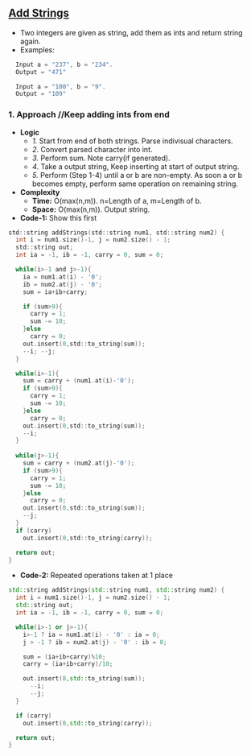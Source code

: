## [Add Strings](https://leetcode.com/problems/add-strings/)
- Two integers are given as string, add them as ints and return string again.
- Examples:
```c
  Input a = "237", b = "234".
  Output = "471"

  Input a = "100", b = "9".
  Output = "109"
```

### 1. Approach //Keep adding ints from end
- **Logic**
  - *1.* Start from end of both strings. Parse indivisual characters.
  - *2.* Convert parsed character into int.
  - *3.* Perform sum. Note carry(if generated).
  - *4.* Take a output string, Keep inserting at start of output string.
  - *5.* Perform (Step 1-4) until a or b are non-empty. As soon a or b becomes empty, perform same operation on remaining string.
- **Complexity**
  - **Time:** O(max(n,m)). n=Length of a, m=Length of b.
  - **Space:** O(max(n,m)). Output string.
- **Code-1:** Show this first
```c
std::string addStrings(std::string num1, std::string num2) {
  int i = num1.size()-1, j = num2.size() - 1;
  std::string out;
  int ia = -1, ib = -1, carry = 0, sum = 0;

  while(i>-1 and j>-1){
    ia = num1.at(i) - '0';
    ib = num2.at(j) - '0';
    sum = ia+ib+carry;

    if (sum>9){
      carry = 1;
      sum -= 10;
    }else
      carry = 0;
    out.insert(0,std::to_string(sum));
    --i; --j;
  }

  while(i>-1){
    sum = carry + (num1.at(i)-'0');
    if (sum>9){
      carry = 1;
      sum -= 10;
    }else
      carry = 0;
    out.insert(0,std::to_string(sum));
    --i;
  }
  
  while(j>-1){
    sum = carry + (num2.at(j)-'0');
    if (sum>9){
      carry = 1;
      sum -= 10;
    }else
      carry = 0;
    out.insert(0,std::to_string(sum));
    --j;
  }
  if (carry)
    out.insert(0,std::to_string(carry));

  return out;
}  
```
- **Code-2:** Repeated operations taken at 1 place
```c++
std::string addStrings(std::string num1, std::string num2) {
  int i = num1.size()-1, j = num2.size() - 1;
  std::string out;
  int ia = -1, ib = -1, carry = 0, sum = 0;

  while(i>-1 or j>-1){
    i>-1 ? ia = num1.at(i) - '0' : ia = 0;
    j > -1 ? ib = num2.at(j) - '0' : ib = 0;

    sum = (ia+ib+carry)%10;
    carry = (ia+ib+carry)/10;

    out.insert(0,std::to_string(sum));
      --i;
      --j;
  }

  if (carry)
    out.insert(0,std::to_string(carry));

  return out;
}
``` 
